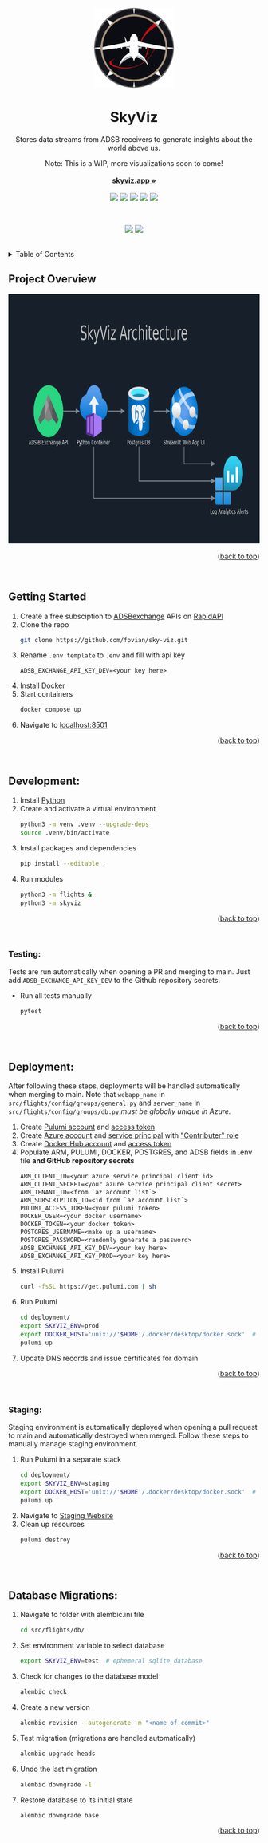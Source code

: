 <a name="readme-top"></a>

<!-- PROJECT LOGO -->
<div align="center">
  <a href="https://www.skyviz.app">
    <img src="src/skyviz/static/logo.png" alt="Logo" width="160" height="160">
  </a>

<h1 align="center">SkyViz</h1>

  <p align="center">
    Stores data streams from ADSB receivers to generate insights about the world above us.
  <p align="center">
    Note: This is a WIP, more visualizations soon to come!
    <br />
    <br />
    <a href="https://www.skyviz.app"><strong>skyviz.app »</strong></a>
    <br />
    <br />
    <a href="https://streamlit.io/"><img src="https://img.shields.io/badge/Streamlit-FF4B4B?style=for-the-badge&logo=Streamlit&logoColor=white" /></a>
    <a href="https://www.postgresql.org/"><img src="https://img.shields.io/badge/PostgreSQL-316192?style=for-the-badge&logo=postgresql&logoColor=white" /></a>
    <a href="https://www.pulumi.com/"><img src="https://img.shields.io/badge/Pulumi-8A3391?style=for-the-badge&logo=pulumi&logoColor=white" /></a>
    <a href="https://www.docker.com/"><img src="https://img.shields.io/badge/Docker-2CA5E0?style=for-the-badge&logo=docker&logoColor=white" /></a>
    <a href="https://azure.microsoft.com/"><img src="https://img.shields.io/badge/microsoft%20azure-0089D6?style=for-the-badge&logo=microsoft-azure&logoColor=white" /></a>
  </p>
</div>


<br />
<p align="center">
    <a href="https://www.linkedin.com/in/iangresov/"><img src="https://img.shields.io/badge/linkedin-0A66C2.svg?style=[style_name]&logo=linkedin&logoColor=white" /></a>
    <a href="mailto:ian@skyviz.app"><img src="https://img.shields.io/badge/gmail-EA4335.svg?style=[style_name]&logo=gmail&logoColor=white" /></a>
</p>
<br />


<!-- TABLE OF CONTENTS -->
<details>
  <summary>Table of Contents</summary>
  <ol>
    <li>
      <a href="#project-overview">Project Overview</a>
    </li>
    <li>
      <a href="#getting-started">Getting Started</a>
    </li>
    <li>
      <a href="#development">Development</a>
      <ul>
        <li><a href="#testing">Testing</a></li>
      </ul>
    </li>
    <li>
      <a href="#deployment">Deployment</a>
      <ul>
        <li><a href="#staging">Staging</a></li>
      </ul>
    </li>
    <li><a href="#database-migrations">Database Migrations</a></li>
  </ol>
</details>


<!-- PROJECT OVERVIEW -->
## Project Overview

<div align="center">
  <img src="src/skyviz/static/architecture_diagram.png" alt="Architecture Diagram" height="500">
</div>

<p align="right">(<a href="#readme-top">back to top</a>)</p>

$~$

<!-- GETTING STARTED -->
## Getting Started
1. Create a free subsciption to [ADSBexchange](https://adsbexchange.com/) APIs on [RapidAPI](https://rapidapi.com)
2. Clone the repo
    ```sh
    git clone https://github.com/fpvian/sky-viz.git
    ```
3. Rename `.env.template` to `.env` and fill with api key
    ```
    ADSB_EXCHANGE_API_KEY_DEV=<your key here>
    ```
4. Install [Docker](https://docs.docker.com/get-docker/)
5. Start containers
    ```sh
    docker compose up
    ```
6. Navigate to [localhost:8501](localhost:8501)

<p align="right">(<a href="#readme-top">back to top</a>)</p>

$~$

<!-- DEVELOPMENT -->
## Development:
1. Install [Python](https://www.python.org/downloads/)
2. Create and activate a virtual environment
    ```sh
    python3 -m venv .venv --upgrade-deps
    source .venv/bin/activate
    ```
3. Install packages and dependencies
    ```sh
    pip install --editable .
    ```
4. Run modules
    ```sh
    python3 -m flights &
    python3 -m skyviz
    ```

<p align="right">(<a href="#readme-top">back to top</a>)</p>

$~$

<!-- TESTING -->
### Testing:
Tests are run automatically when opening a PR and merging to main. Just add `ADSB_EXCHANGE_API_KEY_DEV` to the Github repository secrets.
- Run all tests manually
    ```sh
    pytest
    ```

<p align="right">(<a href="#readme-top">back to top</a>)</p>

$~$

<!-- DEPLOYMENT -->
## Deployment:
After following these steps, deployments will be handled automatically when merging to main. Note that `webapp_name` in `src/flights/config/groups/general.py` and `server_name` in `src/flights/config/groups/db.py` *must be globally unique in Azure.*
1. Create [Pulumi account](https://www.pulumi.com/docs/get-started/) and [access token](https://www.pulumi.com/docs/pulumi-cloud/access-management/access-tokens/)
2. Create [Azure account](https://azure.microsoft.com/en-us/free/) and [service principal](https://www.pulumi.com/registry/packages/azure-native/installation-configuration/) with ["Contributer" role](https://registry.terraform.io/providers/hashicorp/azurerm/latest/docs/guides/service_principal_client_secret)
3. Create [Docker Hub account](https://hub.docker.com/) and [access token](https://docs.docker.com/docker-hub/access-tokens/)
4. Populate ARM, PULUMI, DOCKER, POSTGRES, and ADSB fields in .env file **and GitHub repository secrets**
    ```
    ARM_CLIENT_ID=<your azure service principal client id>
    ARM_CLIENT_SECRET=<your azure service principal client secret>
    ARM_TENANT_ID=<from `az account list`>
    ARM_SUBSCRIPTION_ID=<id from `az account list`>
    PULUMI_ACCESS_TOKEN=<your pulumi token>
    DOCKER_USER=<your docker username>
    DOCKER_TOKEN=<your docker token>
    POSTGRES_USERNAME=<make up a username>
    POSTGRES_PASSWORD=<randomly generate a password>
    ADSB_EXCHANGE_API_KEY_DEV=<your key here>
    ADSB_EXCHANGE_API_KEY_PROD=<your key here>
    ```
5. Install Pulumi
    ```sh
    curl -fsSL https://get.pulumi.com | sh
    ```
5. Run Pulumi
    ```sh
    cd deployment/
    export SKYVIZ_ENV=prod
    export DOCKER_HOST='unix://'$HOME'/.docker/desktop/docker.sock'  # linux only
    pulumi up
    ```
6. Update DNS records and issue certificates for domain

<p align="right">(<a href="#readme-top">back to top</a>)</p>

$~$

<!-- STAGING -->
### Staging:
Staging environment is automatically deployed when opening a pull request to main and automatically destroyed when merged. Follow these steps to manually manage staging environment.
1. Run Pulumi in a separate stack
    ```sh
    cd deployment/
    export SKYVIZ_ENV=staging
    export DOCKER_HOST='unix://'$HOME'/.docker/desktop/docker.sock'  # linux only
    pulumi up
    ```
2. Navigate to [Staging Website](https://skyviz-staging.azurewebsites.net)
3. Clean up resources
    ```sh
    pulumi destroy
    ```

<p align="right">(<a href="#readme-top">back to top</a>)</p>

$~$

<!-- DATABASE MIGRATIONS -->
## Database Migrations:

1. Navigate to folder with alembic.ini file
    ```sh
    cd src/flights/db/
    ```
2. Set environment variable to select database
    ```sh
    export SKYVIZ_ENV=test  # ephemeral sqlite database
    ```
3. Check for changes to the database model
    ```sh
    alembic check
    ```
4. Create a new version
    ```sh
    alembic revision --autogenerate -m "<name of commit>"
    ```
5. Test migration (migrations are handled automatically)
    ```sh
    alembic upgrade heads
    ```
6. Undo the last migration
    ```sh
    alembic downgrade -1
    ```
7. Restore database to its initial state
    ```sh
    alembic downgrade base
    ```

<p align="right">(<a href="#readme-top">back to top</a>)</p>